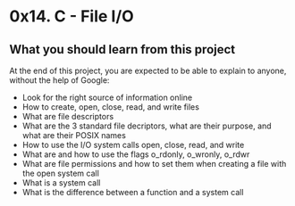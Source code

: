 # 0x14. C - File I/O
## What you should learn from this project
At the end of this project, you are expected to be able to explain to anyone, without the help of Google:
* Look for the right source of information online
* How to create, open, close, read, and write files
* What are file descriptors
* What are the 3 standard file decriptors, what are their purpose, and what are their POSIX names
* How to use the I/O system calls open, close, read, and write
* What are and how to use the flags o_rdonly, o_wronly, o_rdwr
* What are file permissions and how to set them when creating a file with the open system call
* What is a system call
* What is the difference between a function and a system call
